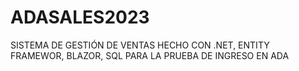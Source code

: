 # ADASALES2023
SISTEMA DE GESTIÓN DE VENTAS HECHO CON .NET, ENTITY FRAMEWOR, BLAZOR, SQL PARA LA PRUEBA DE INGRESO EN ADA
